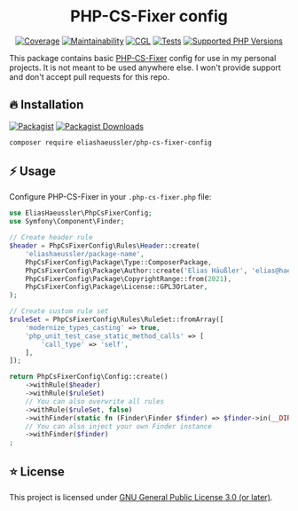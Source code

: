 <div align="center">

# PHP-CS-Fixer config

[![Coverage](https://img.shields.io/coverallsCoverage/github/eliashaeussler/php-cs-fixer-config?logo=coveralls)](https://coveralls.io/github/eliashaeussler/php-cs-fixer-config)
[![Maintainability](https://img.shields.io/codeclimate/maintainability/eliashaeussler/php-cs-fixer-config?logo=codeclimate)](https://codeclimate.com/github/eliashaeussler/php-cs-fixer-config/maintainability)
[![CGL](https://img.shields.io/github/actions/workflow/status/eliashaeussler/php-cs-fixer-config/cgl.yaml?label=cgl&logo=github)](https://github.com/eliashaeussler/php-cs-fixer-config/actions/workflows/cgl.yaml)
[![Tests](https://img.shields.io/github/actions/workflow/status/eliashaeussler/php-cs-fixer-config/tests.yaml?label=tests&logo=github)](https://github.com/eliashaeussler/php-cs-fixer-config/actions/workflows/tests.yaml)
[![Supported PHP Versions](https://img.shields.io/packagist/dependency-v/eliashaeussler/php-cs-fixer-config/php?logo=php)](https://packagist.org/packages/eliashaeussler/php-cs-fixer-config)

</div>

This package contains basic [PHP-CS-Fixer](https://github.com/PHP-CS-Fixer/PHP-CS-Fixer)
config for use in my personal projects. It is not meant to be used anywhere else.
I won't provide support and don't accept pull requests for this repo.

## 🔥 Installation

[![Packagist](https://img.shields.io/packagist/v/eliashaeussler/php-cs-fixer-config?label=version&logo=packagist)](https://packagist.org/packages/eliashaeussler/php-cs-fixer-config)
[![Packagist Downloads](https://img.shields.io/packagist/dt/eliashaeussler/php-cs-fixer-config?color=brightgreen)](https://packagist.org/packages/eliashaeussler/php-cs-fixer-config)

```bash
composer require eliashaeussler/php-cs-fixer-config
```

## ⚡ Usage

Configure PHP-CS-Fixer in your `.php-cs-fixer.php` file:

```php
use EliasHaeussler\PhpCsFixerConfig;
use Symfony\Component\Finder;

// Create header rule
$header = PhpCsFixerConfig\Rules\Header::create(
    'eliashaeussler/package-name',
    PhpCsFixerConfig\Package\Type::ComposerPackage,
    PhpCsFixerConfig\Package\Author::create('Elias Häußler', 'elias@haeussler.dev'),
    PhpCsFixerConfig\Package\CopyrightRange::from(2021),
    PhpCsFixerConfig\Package\License::GPL3OrLater,
);

// Create custom rule set
$ruleSet = PhpCsFixerConfig\Rules\RuleSet::fromArray([
    'modernize_types_casting' => true,
    'php_unit_test_case_static_method_calls' => [
        'call_type' => 'self',
    ],
]);

return PhpCsFixerConfig\Config::create()
    ->withRule($header)
    ->withRule($ruleSet)
    // You can also overwrite all rules
    ->withRule($ruleSet, false)
    ->withFinder(static fn (Finder\Finder $finder) => $finder->in(__DIR__))
    // You can also inject your own Finder instance
    ->withFinder($finder)
;
```

## ⭐ License

This project is licensed under [GNU General Public License 3.0 (or later)](LICENSE).
